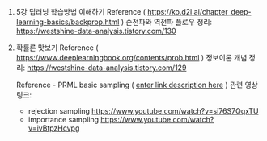 ﻿1. 5강 딥러닝 학습방법 이해하기
	Reference ( https://ko.d2l.ai/chapter_deep-learning-basics/backprop.html )
	순전파와 역전파 플로우 정리: <https://westshine-data-analysis.tistory.com/130>

2. 확률론 맛보기
	Reference ( https://www.deeplearningbook.org/contents/prob.html )
	정보이론 개념 정리: https://westshine-data-analysis.tistory.com/129
	
	Reference - PRML basic sampling ( [enter link description here](https://drive.google.com/file/d/1TBgVOu7-_2cn2Pg8biUHVVGuuQGb6ze9/view?usp=sharing) )
	관련 영상 링크: 
	- rejection sampling https://www.youtube.com/watch?v=si76S7QqxTU
	- importance sampling https://www.youtube.com/watch?v=ivBtpzHcvpg
